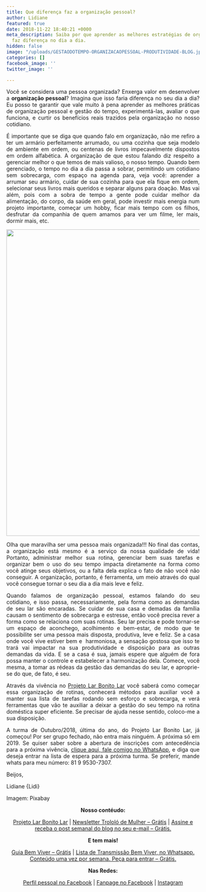 ```yaml
---
title: Que diferença faz a organização pessoal?
author: Lidiane
featured: true
date: 2018-11-22 18:40:21 +0000
meta_description: Saiba por que aprender as melhores estratégias de organização pessoal
  faz diferença no dia a dia.
hidden: false
image: "/uploads/GESTAODOTEMPO-ORGANIZACAOPESSOAL-PRODUTIVIDADE-BLOG.jpg"
categories: []
facebook_image: ''
twitter_image: ''

---
```

<p align="justify">Você se considera uma pessoa organizada? Enxerga valor em desenvolver a <strong>organização pessoal</strong>? Imagina que isso faria diferença no seu dia a dia? Eu posso te garantir que vale muito à pena aprender as melhores práticas de organização pessoal e gestão do tempo, experimentá-las, avaliar o que funciona, e curtir os benefícios reais trazidos pela organização no nosso cotidiano.</p>

<p align="justify">É importante que se diga que quando falo em organização, não me refiro a ter um armário perfeitamente arrumado, ou uma cozinha que seja modelo de ambiente em ordem, ou centenas de livros impecavelmente dispostos em ordem alfabética. A organização de que estou falando diz respeito a gerenciar melhor o que temos de mais valioso, o nosso tempo. Quando bem gerenciado, o tempo no dia a dia passa a sobrar, permitindo um cotidiano sem sobrecarga, com espaço na agenda para, veja você: aprender a arrumar seu armário, cuidar de sua cozinha para que ela fique em ordem, selecionar seus livros mais queridos e separar alguns para doação. Mas vai além, pois com a sobra de tempo a gente pode cuidar melhor da alimentação, do corpo, da saúde em geral, pode investir mais energia num projeto importante, começar um hobby, ficar mais tempo com os filhos, desfrutar da companhia de quem amamos para ver um filme, ler mais, dormir mais, etc.</p>

<p align="center"><img class="alignnone size-full wp-image-14733" src="![](http://www.trololodemulher.com.br/blog/wp-content/uploads/2018/10/ORGANIZACAO-PESSOAL-PESSOA-ORGANIZADA-GESTAO-DO-TEMPO-PRODUTIVIDADE-BLOG.jpg)" alt="" width="800" height="800" /></p>

<p align="justify">Olha que maravilha ser uma pessoa mais organizada!!! No final das contas, a organização está mesmo é a serviço da nossa qualidade de vida! Portanto, administrar melhor sua rotina, gerenciar bem suas tarefas e organizar bem o uso do seu tempo impacta diretamente na forma como você atinge seus objetivos, ou a falta dela explica o fato de não você não conseguir. A organização, portanto, é ferramenta, um meio através do qual você consegue tornar o seu dia a dia mais leve e feliz.</p>

<p align="justify">Quando falamos de organização pessoal, estamos falando do seu cotidiano, e isso passa, necessariamente, pela forma como as demandas de seu lar são encaradas. Se cuidar de sua casa e demadas da família causam o sentimento de sobrecarga e estresse, então você precisa rever a forma como se relaciona com suas rotinas. Seu lar precisa e pode tornar-se um espaço de aconchego, acolhimento e bem-estar, de modo que te possibilite ser uma pessoa mais disposta, produtiva, leve e feliz. Se a casa onde você vive estiver bem e  harmoniosa, a sensação gostosa que isso te trará vai impactar na sua produtividade e disposição para as outras demandas da vida. E se a casa é sua, jamais espere que alguém de fora possa manter o controle e estabelecer a harmonização dela. Comece, você mesma, a tomar as rédeas da gestão das demandas do seu lar, e aproprie-se do que, de fato, é seu.</p>

<p align="justify">Através da vivência no <a href="[http://www.trololodemulher.com.br/projeto-lar-bonito-lar/](http://www.trololodemulher.com.br/projeto-lar-bonito-lar/ "http://www.trololodemulher.com.br/projeto-lar-bonito-lar/")" target="_blank" rel="noopener">Projeto Lar Bonito Lar</a> você saberá como começar essa organização de rotinas, conhecerá métodos para auxiliar você a manter sua lista de tarefas rodando sem esforço e sobrecarga, e verá ferramentas que vão te auxiliar a deixar a gestão do seu tempo na rotina doméstica super eficiente. Se precisar de ajuda nesse sentido, coloco-me a sua disposição.</p>

<p align="justify">A turma de Outubro/2018, última do ano, do Projeto Lar Bonito Lar, já começou! Por ser grupo fechado, não entra mais ninguém. A próxima só em 2019. Se quiser saber sobre a abertura de inscrições com antecedência para a próxima vivência, <a href="[https://bit.ly/2Ldn0bt](https://bit.ly/2Ldn0bt "https://bit.ly/2Ldn0bt")" target="_blank" rel="noopener">clique aqui, fale comigo no WhatsApp</a>, e diga que deseja entrar na lista de espera para a próxima turma. Se preferir, mande whats para meu número: 81 9 9530-7307.</p>

Beijos,

Lidiane {Lidi}

Imagem: Pixabay

<p align="center"><strong>Nosso contéudo:</strong></p>

<p align="center"><a href="[http://www.trololodemulher.com.br/projeto-lar-bonito-lar/](http://www.trololodemulher.com.br/projeto-lar-bonito-lar/ "http://www.trololodemulher.com.br/projeto-lar-bonito-lar/")" target="_blank" rel="noopener">Projeto Lar Bonito Lar</a> | <a href="[http://www.trololodemulher.com.br/2018/02/28/newsletter/](http://www.trololodemulher.com.br/2018/02/28/newsletter/ "http://www.trololodemulher.com.br/2018/02/28/newsletter/")" target="_blank" rel="noopener">Newsletter Trololó de Mulher – Grátis</a> | <a href="[https://feedburner.google.com/fb/a/mailverify?uri=blogBichaFemea&amp;loc=en_US](https://feedburner.google.com/fb/a/mailverify?uri=blogBichaFemea&amp;loc=en_US "https://feedburner.google.com/fb/a/mailverify?uri=blogBichaFemea&amp;loc=en_US")" target="_blank" rel="noopener">Assine e receba o post semanal do blog no seu e-mail – Grátis.</a></p>

<p align="center"><strong>E tem mais!</strong></p>

<p align="center"><a href="[http://www.trololodemulher.com.br/2018/03/09/bem-viver/](http://www.trololodemulher.com.br/2018/03/09/bem-viver/ "http://www.trololodemulher.com.br/2018/03/09/bem-viver/")" target="_blank" rel="noopener">Guia Bem Viver – Grátis</a> | <a href="[https://api.whatsapp.com/send?1=pt_BR&amp;phone=5581995307307](https://api.whatsapp.com/send?1=pt_BR&amp;phone=5581995307307 "https://api.whatsapp.com/send?1=pt_BR&amp;phone=5581995307307")" target="_blank" rel="noopener">Lista de Transmissão Bem Viver, no Whatsapp. Conteúdo uma vez por semana. Peça para entrar – Grátis.</a></p>

<p align="center"><strong>Nas Redes:</strong></p>

<p align="center"><a href="[https://www.facebook.com/lidiane.vasconcelos.94](https://www.facebook.com/lidiane.vasconcelos.94 "https://www.facebook.com/lidiane.vasconcelos.94")" target="_blank" rel="noopener">Perfil pessoal no Facebook</a> | <a href="[https://www.facebook.com/TrololoMulher/](https://www.facebook.com/TrololoMulher/ "https://www.facebook.com/TrololoMulher/")" target="_blank" rel="noopener">Fanpage no Facebook</a> | <a href="[https://www.instagram.com/trololodemulher/](https://www.instagram.com/trololodemulher/ "https://www.instagram.com/trololodemulher/")" target="_blank" rel="noopener">Instagram</a></p>

